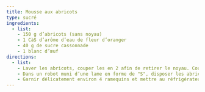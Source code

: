 ```yaml
---
title: Mousse aux abricots
type: sucré
ingredients:
  - list:
    - 150 g d’abricots (sans noyau)
    - 1 CàS d’arôme d’eau de fleur d’oranger
    - 40 g de sucre cassonnade
    - 1 blanc d’œuf
directions:
  - list:
    - Laver les abricots, couper les en 2 afin de retirer le noyau. Couper de nouveau en 2 chaque moitié et les diposer dans un grand bol. Verser la fleur d’oranger et mélanger délicatement.
    - Dans un robot muni d’une lame en forme de "S", disposer les abricot, le sucre et le blanc d’oœuf et mixer pendant 5 mins (laisser l’air rentrer dans le robot lors du mixage).
    - Garnir délicatement environ 4 ramequins et mettre au réfrigérateur environ 2 h avant de déguster bien frais. 
---
```

